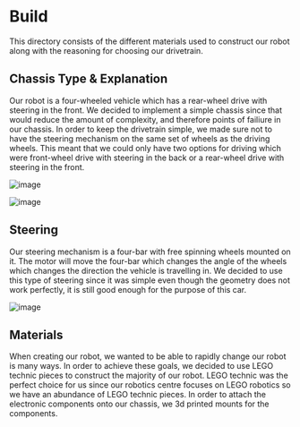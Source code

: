 Build
====

This directory consists of the different materials used to construct our robot along with the reasoning for choosing our drivetrain.

## Chassis Type & Explanation

Our robot is a four-wheeled vehicle which has a rear-wheel drive with steering in the front. We decided to implement a simple chassis since that would reduce the amount of complexity, and therefore points of failiure in our chassis. In order to keep the drivetrain simple, we made sure not to have the steering mechanism on the same set of wheels as the driving wheels. This meant that we could only have two options for driving which were front-wheel drive with steering in the back or a rear-wheel drive with steering in the front.

![image](https://github.com/VedantGithub123/WRO-2023-FE/assets/112735969/a657e21e-20b9-46eb-b555-2f60db8776fa)

![image](https://github.com/VedantGithub123/WRO-2023-FE/assets/112735969/1d374418-1677-495a-9adb-77a0abb5c40a)

## Steering

Our steering mechanism is a four-bar with free spinning wheels mounted on it. The motor will move the four-bar which changes the angle of the wheels which changes the direction the vehicle is travelling in. We decided to use this type of steering since it was simple even though the geometry does not work perfectly, it is still good enough for the purpose of this car.

![image](https://github.com/VedantGithub123/WRO-2023-FE/assets/112735969/43159301-d6ed-4b82-bd15-9d167c74ce55)

## Materials

When creating our robot, we wanted to be able to rapidly change our robot is many ways. In order to achieve these goals, we decided to use LEGO technic pieces to construct the majority of our robot. LEGO technic was the perfect choice for us since our robotics centre focuses on LEGO robotics so we have an abundance of LEGO technic pieces. In order to attach the electronic components onto our chassis, we 3d printed mounts for the components.
